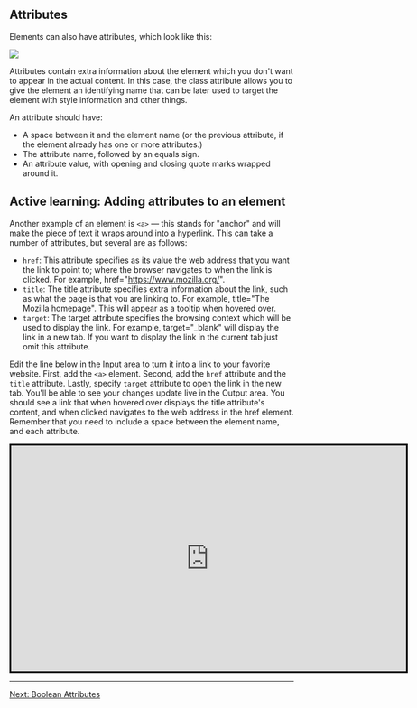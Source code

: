 ## Attributes

Elements can also have attributes, which look like this:

![](https://mdn.mozillademos.org/files/9345/grumpy-cat-attribute-small.png)

Attributes contain extra information about the element which you don't want to appear in the actual content. In this case, the class attribute allows you to give the element an identifying name that can be later used to target the element with style information and other things.

An attribute should have:

- A space between it and the element name (or the previous attribute, if the element already has one or more attributes.)
- The attribute name, followed by an equals sign.
- An attribute value, with opening and closing quote marks wrapped around it.

## Active learning: Adding attributes to an element

Another example of an element is `<a>` — this stands for "anchor" and will make the piece of text it wraps around into a hyperlink. This can take a number of attributes, but several are as follows:

- `href`: This attribute specifies as its value the web address that you want the link to point to; where the browser navigates to when the link is clicked. For example, href="https://www.mozilla.org/".
- `title`: The title attribute specifies extra information about the link, such as what the page is that you are linking to. For example, title="The Mozilla homepage". This will appear as a tooltip when hovered over.
- `target`: The target attribute specifies the browsing context which will be used to display the link. For example, target="\_blank" will display the link in a new tab. If you want to display the link in the current tab just omit this attribute.

Edit the line below in the Input area to turn it into a link to your favorite website. First, add the `<a>` element. Second, add the `href` attribute and the `title` attribute. Lastly, specify `target` attribute to open the link in the new tab. You'll be able to see your changes update live in the Output area. You should see a link that when hovered over displays the title attribute's content, and when clicked navigates to the web address in the href element. Remember that you need to include a space between the element name, and each attribute.

<iframe src="https://mdn.mozillademos.org/en-US/docs/Learn/HTML/Introduction_to_HTML/Getting_started$samples/Playable_code2?revision=1430258" height="400" width="700" id="frame_Playable_code2" class="live-sample-frame hide-codepen-jsfiddle" frameborder="0" style="border: 3px solid black"></iframe>

---

[Next: Boolean Attributes](./handbook/curriculum/fundamentals/static-sites/self-study/getting-started-with-html/08)
